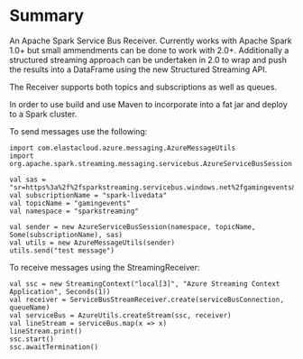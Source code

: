# Summary
An Apache Spark Service Bus Receiver. Currently works with Apache Spark 1.0+ but small ammendments can be done to work with 2.0+. Additionally a structured streaming approach can be undertaken in 2.0 to wrap and push the results into a DataFrame using the new Structured Streaming API.

The Receiver supports both topics and subscriptions as well as queues.

In order to use build and use Maven to incorporate into a fat jar and deploy to a Spark cluster.

To send messages use the following:

~~~
import com.elastacloud.azure.messaging.AzureMessageUtils
import org.apache.spark.streaming.messaging.servicebus.AzureServiceBusSession

val sas = "sr=https%3a%2f%2fsparkstreaming.servicebus.windows.net%2fgamingevents&sig=Xh0QLGhEsNpUEqXlTLbWceaHQz%2bllHURpdceVsNzVnM%3d&se=1457443054&skn=sparkpol"
val subscriptionName = "spark-livedata"
val topicName = "gamingevents"
val namespace = "sparkstreaming"

val sender = new AzureServiceBusSession(namespace, topicName, Some(subscriptionName), sas)
val utils = new AzureMessageUtils(sender)
utils.send("test message")
~~~

To receive messages using the StreamingReceiver:

~~~
val ssc = new StreamingContext("local[3]", "Azure Streaming Context Application", Seconds(1))
val receiver = ServiceBusStreamReceiver.create(serviceBusConnection, queueName)
val serviceBus = AzureUtils.createStream(ssc, receiver)
val lineStream = serviceBus.map(x => x)
lineStream.print()
ssc.start()
ssc.awaitTermination()
~~~
